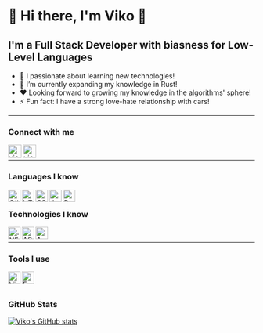 # 👋 Hi there, I'm Viko 👋

## I'm a Full Stack Developer with biasness for Low-Level Languages

- 🔭 I passionate about learning new technologies!
- 🌱 I’m currently expanding my knowledge in Rust!
- ❤️ Looking forward to growing my knowledge in the algorithms' sphere!
- ⚡ Fun fact: I have a strong love-hate relationship with cars!

---

### Connect with me

[<img align="left" alt="victor-stamoff | LinkedIn" width="27px" src="./images/linkedin.svg" />][linkedin]
[<img align="left" alt="victor-stamoff | Protonmail" width="27px" src="./images/email-white.svg" />][protonmail]
<!-- [<img align="left" alt="viko_stamoff.com" width="27px" src="./images/www.svg" />][website] -->
</br>

---

### Languages I know

<img align="left" alt="C#" width="25px" src="./images/c-sharp.svg" />
<img align="left" alt="HTML" width="25px" src="./images/html.svg" />
<img align="left" alt="CSS" width="25px" src="./images/css.svg" />
<img align="left" alt="JavaScript/Typescript" width="25px" src="./images/javascript.svg" />
<img align="left" alt="Rust" width="25px" src="./images/rust-lang.svg" />
</br>

### Technologies I know

<img align="left" alt=".NET Core" width="25px" src="./images/dot-net-core.svg" />
<img align="left" alt="ASP.NET Core" width="25px" src="./images/asp-net-core.svg" />
<img align="left" alt="Angular" width="25px" src="./images/angular.svg" />
</br>

---

### Tools I use

<img align="left" alt="Visual Studio Code" width="25px" src="./images/visual-studio-code.svg" />
<img align="left" alt="Emacs" width="25px" src="./images/cli.svg" />

<br />
<br />

### GitHub Stats

[![Viko's GitHub stats](https://github-readme-stats.vercel.app/api?username=transtrike&show_icons=true&hide_border=true)](https://github.com/anuraghazra/github-readme-stats)

<!-- [website]: https://viko_stamoff.com -->
[linkedin]: https://linkedin.com/in/victor-stamoff/
[protonmail]: viko_stamoff@protonmail.com
